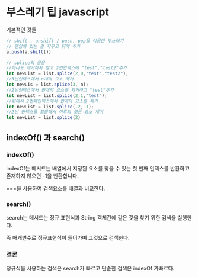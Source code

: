 # 부스레기 팁 javascript

기본적인 것들

```javascript
// shift , unshift / push, pop을 이용한 부스레기
// 맨압에 있는 걸 지우고 뒤에 추가 
a.push(a.shift())

// splice의 응용
//하나도 제거하지 않고 2번인덱스에 "test","test2"추가
let newList = list.splice(2,0,"test","test2");
//3번인덱스에서 n개의 요소 제거
let newLis = list.splice(3, n);
//2번인덱스에서 한개의 요소를 제거하고 "test"추가
let newList = list.splice(2,1,"test");
//뒤에서 2번째인덱스에서 한개의 요소를 제거
let newList = list.splice(-2, 1);
//2번 인덱스를 포함해서 이후의 모든 요소 제거
let newList = list.splice(2)
```



## indexOf() 과 search()

### indexOf()

indexOf는 메서드는 배열에서 지정된 요소를 찾을 수 있는 첫 번째 인덱스를 반환하고 존재하지 않으면 -1을 반환합니다.

 ===을 사용하여 검색요소를 배열과 비교한다.

### search()

search는 메서드는 정규 표현식과 String 객체간에 같은 것을 찾기
위한 검색을 실행한다.

즉 매개변수로 정규표현식이 들어가며 그것으로 검색한다.

### 결론

정규식을 사용하는 검색은 search가 빠르고 단순한 검색은 indexOf 가빠르다.